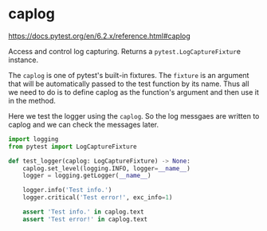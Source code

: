 # caplog

https://docs.pytest.org/en/6.2.x/reference.html#caplog

Access and control log capturing. Returns a `pytest.LogCaptureFixtur`e instance.

The `caplog` is one of pytest's built-in fixtures. 
The `fixture` is an argument that will be automatically passed to the test function by its name. 
Thus all we need to do is to define caplog as the function's argument and then use it in the method.

Here we test the logger using the `caplog`. So the log messgaes are written to caplog and we can check the messages later.
```py
import logging
from pytest import LogCaptureFixture

def test_logger(caplog: LogCaptureFixture) -> None:
    caplog.set_level(logging.INFO, logger=__name__)
    logger = logging.getLogger(__name__)

    logger.info('Test info.')
    logger.critical('Test error!', exc_info=1)

    assert 'Test info.' in caplog.text
    assert 'Test error!' in caplog.text
```
